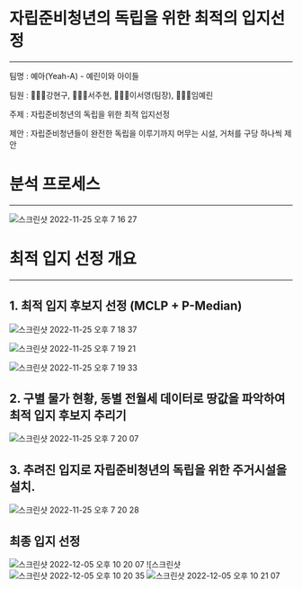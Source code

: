 # 자립준비청년의 독립을 위한 최적의 입지선정
--------------

팀명 : 예아(Yeah-A) - 예린이와 아이들

팀원 : 👨🏻‍💻강현구, 👩🏻‍💻서주현, 👩🏻‍🔬이서영(팀장), 👩🏼‍🎨임예린

주제 : 자립준비청년의 독립을 위한 최적 입지선정

제안 : 자립준비청년들이 완전한 독립을 이루기까지 머무는 시설, 거처를 구당 하나씩 제안 

# 분석 프로세스
-------------
![스크린샷 2022-11-25 오후 7 16 27](https://user-images.githubusercontent.com/101313864/203960078-2c72e2b2-3776-4ff3-bb35-b64b9fde2be3.png)


# 최적 입지 선정 개요
-------------
## 1. 최적 입지 후보지 선정 (MCLP + P-Median)
![스크린샷 2022-11-25 오후 7 18 37](https://user-images.githubusercontent.com/101313864/203960868-4c37fd5f-0040-4d05-8916-ae8150c0080f.png)

![스크린샷 2022-11-25 오후 7 19 21](https://user-images.githubusercontent.com/101313864/203961130-3a2dad7c-3d28-4301-98e5-db71a4d712d8.png)

![스크린샷 2022-11-25 오후 7 19 33](https://user-images.githubusercontent.com/101313864/203961190-5c2fb5bc-23f1-4f73-93c4-7ab32db0a3a3.png)

## 2. 구별 물가 현황, 동별 전월세 데이터로 땅값을 파악하여 최적 입지 후보지 추리기
![스크린샷 2022-11-25 오후 7 20 07](https://user-images.githubusercontent.com/101313864/203961420-f854c45a-31f0-44e3-b9b7-0ff8ea4ee5dd.png)

## 3. 추려진 입지로 자립준비청년의 독립을 위한 주거시설을 설치.
![스크린샷 2022-11-25 오후 7 20 28](https://user-images.githubusercontent.com/101313864/203961526-48324643-56a0-41f5-9594-f837963dce80.png)

## 최종 입지 선정
![스크린샷 2022-12-05 오후 10 20 07](https://user-images.githubusercontent.com/101313864/205647142-ee98132e-dc34-4a95-982a-9273554f8245.png)
![스크린샷![스크린샷 2022-12-05 오후 10 20 35](https://user-images.githubusercontent.com/101313864/205647230-c92cf934-5f09-4622-bf77-67d5e612a0c0.png)
![스크린샷 2022-12-05 오후 10 21 07](https://user-images.githubusercontent.com/101313864/205647317-bec5a5f3-7094-4d04-9d61-65936eb5ba1a.png)

